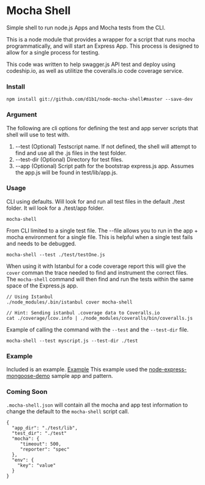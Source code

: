 Mocha Shell
================

Simple shell to run node.js Apps and Mocha tests from the CLI.

This is a node module that provides a wrapper for a script that runs
mocha programmatically, and will start an Express App. This process is
designed to allow for a single process for testing.

This code was written to help swagger.js API test and deploy using
codeship.io, as well as utilitize the coveralls.io code coverage 
service. 

### Install

    npm install git://github.com/d1b1/node-mocha-shell#master --save-dev

### Argument
The following are cli options for defining the test and app
server scripts that shell will use to test with.

1. --test (Optional) Testscript name. If not defined, the shell will attempt
to find and use all the .js files in the test folder.
1. --test-dir (Optional) Directory for test files.
1. --app (Optional) Script path for the bootstrap express.js app. Assumes
the app.js will be found in test/lib/app.js.

### Usage

CLI using defaults. Will look for and run all test files in the 
default ./test folder. It wil look for a ./test/app folder.

    mocha-shell 

From CLI limited to a single test file. The --file allows you to
run in the app + mocha environment for a single file. This is helpful
when a single test fails and needs to be debugged.

    mocha-shell --test ./test/testOne.js

When using it with Istanbul for a code coverage report this will
give the `cover` comman the trace needed to find and instrument
the correct files. The `mocha-shell` command will then find and
run the tests within the same space of the Express.js app. 

    // Using Istanbul
    ./node_modules/.bin/istanbul cover mocha-shell
   
    // Hint: Sending istanbul .coverage data to Coveralls.io
    cat ./coverage/lcov.info | ./node_modules/coveralls/bin/coveralls.js

Example of calling the command with the `--test` and the 
`--test-dir` file. 

    mocha-shell --test myscript.js --test-dir ./test 

### Example
Included is an example. [Example](https://github.com/d1b1/node-mocha-shell/tree/master/example)
This example used the [node-express-mongoose-demo](https://github.com/madhums/node-express-mongoose-demo)
sample app and pattern.

### Coming Soon
`.mocha-shell.json` will contain all the mocha and app
test information to change the default to the `mocha-shell` script
call.

    { 
      "app_dir": "./test/lib",
      "test_dir": "./test"
      "mocha": { 
         "timeout": 500,
         "reporter": "spec"
      },
      "env": {
      	"key": "value"
      }
    }